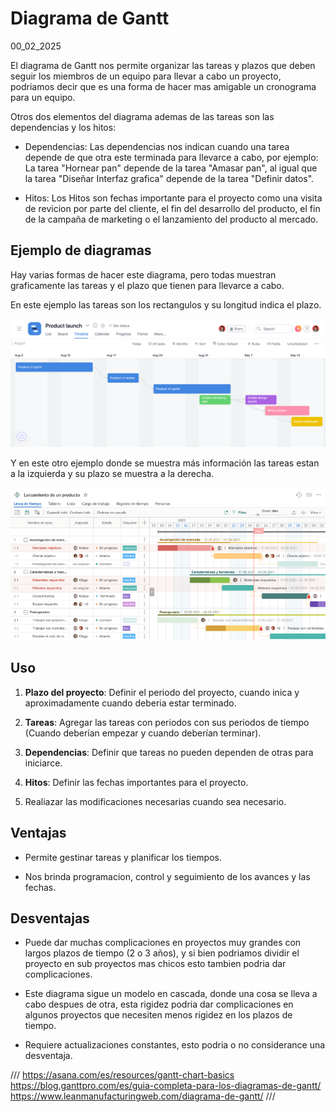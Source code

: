 # Diagrama de Gantt
00_02_2025

El diagrama de Gantt nos permite organizar las tareas y plazos que deben seguir los miembros de un equipo para llevar a cabo un proyecto, podriamos decir que es una forma de hacer mas amigable un cronograma para un equipo.

Otros dos elementos del diagrama ademas de las tareas son las dependencias y los hitos:

* Dependencias: Las dependencias nos indican cuando una tarea depende de que otra este terminada para llevarce a cabo, por ejemplo: La tarea "Hornear pan" depende de la tarea "Amasar pan", al igual que la tarea "Diseñar Interfaz grafica" depende de la tarea "Definir datos".

* Hitos: Los Hitos son fechas importante para el proyecto como una visita de revicion por parte del cliente, el fin del desarrollo del producto, el fin de la campaña de marketing o el lanzamiento del producto al mercado.

## Ejemplo de diagramas

Hay varias formas de hacer este diagrama, pero todas muestran graficamente las tareas y el plazo que tienen para llevarce a cabo.

En este ejemplo las tareas son los rectangulos y su longitud indica el plazo.

![diagra](../imagenes/Diagrama_de_gantt_1.png)

Y en este otro ejemplo donde se muestra más información las tareas estan a la izquierda y su plazo se muestra a la derecha.

![diagra](../imagenes/Diagrama_de_Gantt_2.png)

## Uso

1. **Plazo del proyecto**: Definir el periodo del proyecto, cuando inica y aproximadamente cuando deberia estar terminado.

2. **Tareas**: Agregar las tareas con periodos con sus periodos de tiempo (Cuando deberían empezar y cuando deberían terminar).

3. **Dependencias**: Definir que tareas no pueden dependen de otras para iniciarce.

4. **Hitos**: Definir las fechas importantes para el proyecto.

5. Realiazar las modificaciones necesarias cuando sea necesario.

## Ventajas

* Permite gestinar tareas y planificar los tiempos.

* Nos brinda programacion, control y seguimiento de los avances y las fechas.

## Desventajas

* Puede dar muchas complicaciones en proyectos muy grandes con largos plazos de tiempo (2 o 3 años), y si bien podriamos dividir el proyecto en sub proyectos mas chicos esto tambien podria dar complicaciones. 

* Este diagrama sigue un modelo en cascada, donde una cosa se lleva a cabo despues de otra, esta rigidez podria dar complicaciones en algunos proyectos que necesiten menos rigidez en los plazos de tiempo.

* Requiere actualizaciones constantes, esto podria o no considerance una desventaja.

///
https://asana.com/es/resources/gantt-chart-basics
https://blog.ganttpro.com/es/guia-completa-para-los-diagramas-de-gantt/
https://www.leanmanufacturingweb.com/diagrama-de-gantt/
///